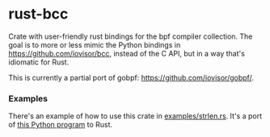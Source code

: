 # rust-bcc

Crate with user-friendly rust bindings for the bpf compiler collection. The goal is to more or less
mimic the Python bindings in https://github.com/iovisor/bcc, instead of the C API, but in a way
that's idiomatic for Rust.

This is currently a partial port of gobpf: https://github.com/iovisor/gobpf/.

### Examples

There's an example of how to use this crate in [examples/strlen.rs](https://github.com/jvns/rust-bcc/blob/master/examples/strlen.rs). It's a port of [this Python program](https://github.com/iovisor/bcc/blob/master/examples/tracing/strlen_count.py) to Rust.
